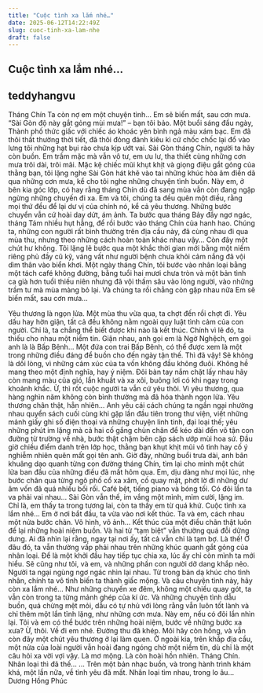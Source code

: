 ```yaml
---
title: "Cuộc tình xa lắm nhé…"
date: 2025-06-12T14:22:49Z
slug: cuoc-tinh-xa-lam-nhe
draft: false
---
```


## Cuộc tình xa lắm nhé…

## teddyhangvu

Tháng Chín
Ta còn nợ em một chuyện tình…
Em sẽ biến mất, sau cơn mưa.
“Sài Gòn độ này gắt gỏng mùi mưa!” – bạn tôi bảo.
Một buổi sáng đầu ngày, Thành phố thức giấc với chiếc áo khoác yên bình ngả màu xám bạc. Em đã thôi thất thường thời tiết, đã thôi đỏng đảnh kiêu kì cứ chốc chốc lại đổ vào lưng tôi những hạt bụi rào chưa kịp ướt vai. Sài Gòn tháng Chín, người ta hãy còn buồn. Em trầm mặc mà vẫn vô tư, em ưu lư, tha thiết cùng những cơn mưa trôi dài, trôi mãi.
Mặc kệ chiếc mũi khụt khịt và giọng điệu gắt gỏng của thằng bạn, tôi lặng nghe Sài Gòn hát khẽ vào tai những khúc hòa âm điền dã qua những cơn mưa, kể cho tôi nghe những chuyện tình buồn.  Này em, ở bên kia góc lớp, có hay rằng tháng Chín dù đã sang mùa vẫn còn đang ngập ngừng những chuyến đi xa.
Em và tôi, chúng ta đều quên một điều, rằng mọi thứ đều để lại dư vị của chính nó, kể cả yêu thương. Những bước chuyển vẫn cứ hoài day dứt, ám ảnh. Ta bước qua tháng Bảy đầy ngơ ngác, tháng Tám nhiều hụt hẫng, để rồi bước vào tháng Chín của hanh hao. Chúng ta, những con người rất bình thường trên địa cầu này, đã cùng nhau đi qua mùa thu, nhưng theo những cách hoàn toàn khác nhau vậy…
Còn đây một chút hư không. Tôi lặng lẽ bước qua một khắc thời gian mới bằng một niềm riêng phủ đầy cũ kỹ, váng vất như người bệnh chưa khỏi cảm nắng đã vội dìm thân vào biển khơi. Một ngày tháng Chín, tôi bước vào nhân loại bằng một tách café không đường, bằng tuổi hai mươi chưa tròn và một bản tình ca già hơn tuổi thiếu niên nhưng đã vội thấm sâu vào lòng người, vào những trầm tư mà mùa màng bỏ lại.
Và chúng ta rồi chẳng còn gặp nhau nữa
Em sẽ biến mất, sau cơn mưa…

Yêu thương là ngọn lửa.
Một mùa thu vừa qua, ta chợt đến rồi chợt đi. Yêu dấu hay hờn giận, tất cả đều không nằm ngoài quy luật tình cảm của con người. Chỉ là, ta chẳng thể biết được khi nào là kết thúc. Chính vì lẽ đó, ta thiếu cho nhau một niềm tin. Giận nhau, anh gọi em là Ngờ Nghệch, em gọi anh là là Bấp Bênh…
Một đứa con trai Bấp Bênh, có thể được xem là một trong những điều đáng để buồn cho đến ngày tận thế.
Thì đã vậy! Sẽ không là dối lòng, vì những cảm xúc của ta vốn không đầu không đuôi. Không hề mang theo một định nghĩa, hay ý niệm. Đôi bàn tay nắm chặt lấy nhau hãy còn mang màu của gió, lẩn khuất và xa xôi, buông lơi có khi ngay trong khoảnh khắc.
Ừ, thì rốt cuộc người ta vẫn cứ yêu thôi. Vì yêu thương, qua hàng nghìn năm không còn bình thường mà đã hóa thành ngọn lửa. Yêu thương chân thật, hẳn nhiên…
Anh yêu cái cách chúng ta ngần ngại nhường nhau quyển sách cuối cùng khi gặp lần đầu tiên trong thư viện, viết những mảnh giấy ghi số điện thoại và những chuyện linh tinh, đại loại thế; yêu những phút im lặng mà cả hai cố gắng chùn chân để kéo dài đến vô tận con đường từ trường về nhà, bước thật chậm bên cặp sách ướp mùi hoa sứ. Đầu giờ chiều điểm danh trên lớp học, thằng bạn khụt khịt mũi vô tình hay cố ý nghiễm nhiên quên mất gọi tên anh.
Giờ đây, những buổi trưa dài, anh bân khuâng dạo quanh từng con đường tháng Chín, tìm lại cho mình một chút lửa ban đầu của những điều đã mất hôm qua. Em, dịu dàng như mọi lúc, nhẹ bước chân qua từng ngõ phố cổ xa xăm, cố quay mặt, phớt lờ đi những dư âm vốn đã quá nhiều bối rối. Café bệt, tiếng piano và bóng tối. Có đôi lần ta va phải vai nhau…
Sài Gòn vẫn thế, im vắng một mình, mỉm cười, lặng im. Chỉ là, em thấy ta trong tương lai, còn ta thấy em từ quá khứ.
Cuộc tình xa lắm nhé…
Em ở nơi bắt đầu, ta vừa vào nơi kết thúc. Ta và em, cách nhau một nửa bước chân. Vô hình, vô ảnh…
Kết thúc của một điều chân thật luôn để lại những hoài niệm buồn. Và hai từ “tạm biệt” vẫn thường quá đỗi dửng dưng. Ai đã nhìn lại rằng, ngay tại nơi ấy, tất cả vẫn chỉ là tạm bợ. Là thế! Ở đâu đó, ta vẫn thường vấp phải nhau trên những khúc quanh gắt gỏng của nhân loại. Để là một khởi đầu hay tiếp tục chia xa, lúc ấy chỉ còn mình ta mới hiểu.
Sẽ cũng như tôi, và em, và những phần con người dở dang khắp nẻo. Người ta ngại ngùng ngơ ngác nhìn lại nhau. Từ trong bản dạ khúc cho tình nhân, chính ta vô tình biến ta thành giấc mộng.
Và câu chuyện tình này, hãy còn xa lắm nhé…
Như những chuyến xe đêm, không một chiều quay gót, ta vẫn còn trong ta từng mảnh ghép của kí ức. Và những chuyện tình dẫu buồn, quá chừng mệt mỏi, dẫu có tự nhủ với lòng rằng vẫn luôn tốt lành và chỉ thêm một lần tĩnh lặng, như những cơn mưa. Này em, nếu có đôi lần nhìn lại. Tôi và em có thể bước trên những hoài niệm, bước về những bước xa xưa?
Ừ, thôi. Về đi em nhé. Đường thu đã khép. Môi hãy còn hồng, và vẫn còn đây một chút yêu thương ở lại làm quen. Ở ngoài kia, trên khắp địa cầu, một nửa của loài người vẫn hoài đang ngóng chờ một niềm tin, dù chỉ là một câu hỏi xa vời vợi vậy. Là mơ mộng. Là còn hoài hồn nhiên.
Tháng Chín. Nhân loại thì đã thế…
…
Trên một bản nhạc buồn, và trong hành trình khám khá, một lần nữa, về tình yêu đã mất.
Nhân loại tìm nhau, trong lo âu…
Dương Hồng Phúc